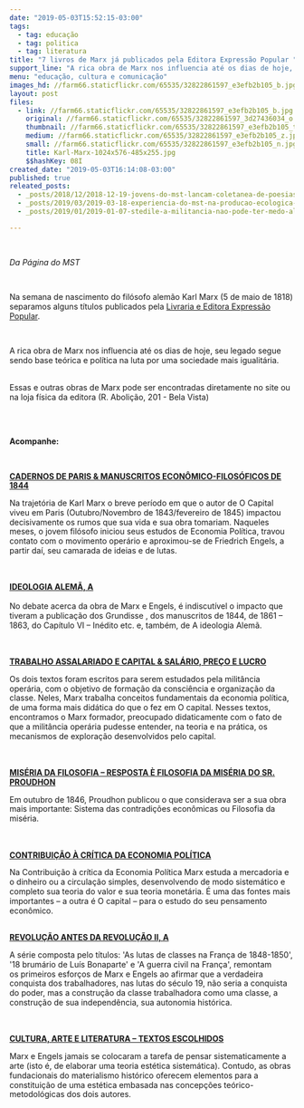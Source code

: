 ```yaml
---
date: "2019-05-03T15:52:15-03:00"
tags:
  - tag: educação
  - tag: politica
  - tag: literatura
title: "7 livros de Marx já publicados pela Editora Expressão Popular "
support_line: "A rica obra de Marx nos influencia até os dias de hoje, seu legado segue sendo base teórica e política na luta por uma sociedade mais igualitária"
menu: "educação, cultura e comunicação"
images_hd: //farm66.staticflickr.com/65535/32822861597_e3efb2b105_b.jpg
layout: post
files:
  - link: //farm66.staticflickr.com/65535/32822861597_e3efb2b105_b.jpg
    original: //farm66.staticflickr.com/65535/32822861597_3d27436034_o.jpg
    thumbnail: //farm66.staticflickr.com/65535/32822861597_e3efb2b105_t.jpg
    medium: //farm66.staticflickr.com/65535/32822861597_e3efb2b105_z.jpg
    small: //farm66.staticflickr.com/65535/32822861597_e3efb2b105_n.jpg
    title: Karl-Marx-1024x576-485x255.jpg
    $$hashKey: 08I
created_date: "2019-05-03T16:14:08-03:00"
published: true
releated_posts:
  - _posts/2018/12/2018-12-19-jovens-do-mst-lancam-coletanea-de-poesias-no-27o-encontro-estadual-em-alagoas.md
  - _posts/2019/03/2019-03-18-experiencia-do-mst-na-producao-ecologica-de-arroz-vira-livro.md
  - _posts/2019/01/2019-01-07-stedile-a-militancia-nao-pode-ter-medo-algum-porque-estamos-lutando-por-justica.md

---
```

<p>
<style type="text/css">@page { margin: 2cm }
		h1 { margin-bottom: 0.21cm }
		h1.western { font-family: "Liberation Serif", serif }
		h1.cjk { font-family: "Noto Sans CJK SC Regular"; font-size: 24pt }
		h1.ctl { font-family: "FreeSans"; font-size: 24pt }
		p { margin-bottom: 0.25cm; line-height: 120% }
		a:link { so-language: zxx }
</style>
</p>

<p>&nbsp;</p>

<p><em>Da P&aacute;gina do MST&nbsp;</em></p>

<p>&nbsp;</p>

<p>Na semana de nascimento do&nbsp;fil&oacute;sofo alem&atilde;o&nbsp;Karl Marx (5 de maio de 1818) separamos alguns t&iacute;tulos publicados pela <a href="https://www.expressaopopular.com.br/loja/">Livraria e Editora Express&atilde;o Popular</a>.&nbsp;</p>

<p>&nbsp;</p>

<p>A rica obra de Marx nos influencia at&eacute; os dias de hoje, seu legado segue sendo base te&oacute;rica e pol&iacute;tica na luta por uma sociedade mais igualit&aacute;ria.&nbsp;</p>

<p><br />
Essas e outras obras de Marx pode ser encontradas diretamente no site ou na loja f&iacute;sica da editora (R. Aboli&ccedil;&atilde;o, 201 - Bela Vista)</p>

<p><br />
&nbsp;</p>

<p><strong>Acompanhe:&nbsp;</strong></p>

<p>&nbsp;</p>

<p><strong><a href="https://bit.ly/2H0fUHh">CADERNOS DE PARIS &amp; MANUSCRITOS ECON&Ocirc;MICO-FILOS&Oacute;FICOS DE 1844</a></strong></p>

<p>Na trajet&oacute;ria de Karl Marx o breve per&iacute;odo em que o autor de&nbsp;O Capital viveu em Paris (Outubro/Novembro de 1843/fevereiro de 1845) impactou decisivamente os rumos que sua vida e sua obra tomariam. Naqueles meses, o jovem fil&oacute;sofo iniciou seus estudos de Economia Pol&iacute;tica, travou contato com o movimento oper&aacute;rio e aproximou-se de Friedrich Engels, a partir da&iacute;, seu camarada de ideias e de lutas.</p>

<p><br />
<br />
<strong><a href="https://bit.ly/2Y3QoXt">IDEOLOGIA ALEM&Atilde;, A</a></strong><br />
<br />
No debate acerca da obra de Marx e Engels, &eacute; indiscut&iacute;vel o impacto que tiveram a publica&ccedil;&atilde;o dos Grundisse , dos manuscritos de 1844, de 1861 &ndash; 1863, do Cap&iacute;tulo VI &ndash; In&eacute;dito etc. e, tamb&eacute;m, de A ideologia Alem&atilde;.</p>

<p><br />
<br />
<a href="https://bit.ly/2IYtVYt"><strong>TRABALHO ASSALARIADO E CAPITAL &amp; SAL&Aacute;RIO, PRE&Ccedil;O E LUCRO</strong></a></p>

<p>Os dois textos foram escritos para serem estudados pela milit&acirc;ncia oper&aacute;ria, com o objetivo de forma&ccedil;&atilde;o da consci&ecirc;ncia e organiza&ccedil;&atilde;o da classe. Neles, Marx trabalha conceitos fundamentais da economia pol&iacute;tica, de uma forma mais did&aacute;tica do que o fez em O capital. Nesses textos, encontramos o Marx formador, preocupado didaticamente com o fato de que a milit&acirc;ncia oper&aacute;ria pudesse entender, na teoria e na pr&aacute;tica, os mecanismos de explora&ccedil;&atilde;o desenvolvidos pelo capital.</p>

<p><br />
<br />
<a href="https://bit.ly/2vzFs7B"><strong>MIS&Eacute;RIA DA FILOSOFIA &ndash; RESPOSTA &Egrave; FILOSOFIA DA MIS&Eacute;RIA DO SR. PROUDHON</strong></a></p>

<p>Em outubro de 1846, Proudhon publicou o que considerava ser a sua obra mais importante: Sistema das contradi&ccedil;&otilde;es econ&ocirc;micas ou Filosofia da mis&eacute;ria.</p>

<p><br />
<br />
<a href="https://www.expressaopopular.com.br/loja/produto/contribuicao-a-critica-da-economia-politica/"><strong>CONTRIBUI&Ccedil;&Atilde;O &Agrave; CR&Iacute;TICA DA ECONOMIA POL&Iacute;TICA</strong></a></p>

<p>Na Contribui&ccedil;&atilde;o &agrave; cr&iacute;tica da Economia Pol&iacute;tica Marx estuda a mercadoria e o dinheiro ou a circula&ccedil;&atilde;o simples, desenvolvendo de modo sistem&aacute;tico e completo sua teoria do valor e sua teoria monet&aacute;ria. &Eacute; uma das fontes mais importantes &ndash; a outra &eacute; O capital &ndash; para o estudo do seu pensamento econ&ocirc;mico.</p>

<p><br />
<strong><a href="https://www.expressaopopular.com.br/loja/produto/revolucao-antes-da-revolucao-ii-a/">REVOLU&Ccedil;&Atilde;O ANTES DA REVOLU&Ccedil;&Atilde;O II, A</a>&nbsp;</strong></p>

<p>A s&eacute;rie composta&nbsp;pelo t&iacute;tulos: &#39;As lutas de classes na Fran&ccedil;a de 1848-1850&#39;, &#39;18 brum&aacute;rio de Lu&iacute;s Bonaparte&#39; e &#39;A guerra civil na Fran&ccedil;a&#39;,&nbsp;remontam os&nbsp;primeiros esfor&ccedil;os de Marx e Engels ao afirmar que a verdadeira conquista dos trabalhadores, nas lutas do s&eacute;culo 19, n&atilde;o seria a conquista do poder, mas a constru&ccedil;&atilde;o da classe trabalhadora como uma classe, a constru&ccedil;&atilde;o de sua independ&ecirc;ncia, sua autonomia hist&oacute;rica.&nbsp;</p>

<p><br />
<br />
<a href="https://www.expressaopopular.com.br/loja/produto/cultura-arte-e-literatura-textos-escolhidos/"><strong>CULTURA, ARTE E LITERATURA &ndash; TEXTOS ESCOLHIDOS</strong></a></p>

<p>Marx e Engels jamais se colocaram a tarefa de pensar sistematicamente a arte (isto &eacute;, de elaborar uma teoria est&eacute;tica sistem&aacute;tica). Contudo, as obras fundacionais do materialismo hist&oacute;rico oferecem elementos para a constitui&ccedil;&atilde;o de uma est&eacute;tica embasada nas concep&ccedil;&otilde;es te&oacute;rico-metodol&oacute;gicas dos dois autores.</p>
